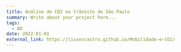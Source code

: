 ```yaml
---
title: Análise de CO2 no trânsito de São Paulo
summary: Write about your project here...
tags:
  - AD
date: 2022-01-01
external_link: https://lissescastro.github.io/Mobilidade-e-CO2/
---
```

